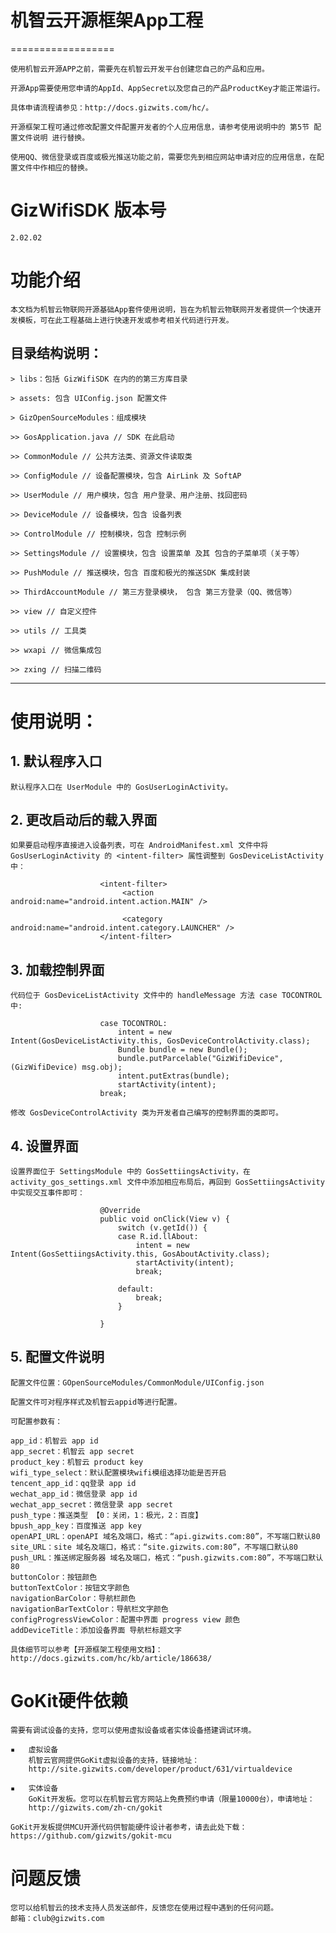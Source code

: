# 机智云开源框架App工程
==================

    使用机智云开源APP之前，需要先在机智云开发平台创建您自己的产品和应用。

    开源App需要使用您申请的AppId、AppSecret以及您自己的产品ProductKey才能正常运行。

    具体申请流程请参见：http://docs.gizwits.com/hc/。

    开源框架工程可通过修改配置文件配置开发者的个人应用信息，请参考使用说明中的 第5节 配置文件说明 进行替换。

    使用QQ、微信登录或百度或极光推送功能之前，需要您先到相应网站申请对应的应用信息，在配置文件中作相应的替换。


# GizWifiSDK 版本号

    2.02.02

# 功能介绍

    本文档为机智云物联网开源基础App套件使用说明，旨在为机智云物联网开发者提供一个快速开发模板，可在此工程基础上进行快速开发或参考相关代码进行开发。

## 目录结构说明：

    > libs：包括 GizWifiSDK 在内的的第三方库目录

    > assets: 包含 UIConfig.json 配置文件

    > GizOpenSourceModules：组成模块

    >> GosApplication.java // SDK 在此启动

    >> CommonModule // 公共方法类、资源文件读取类 
    
    >> ConfigModule // 设备配置模块，包含 AirLink 及 SoftAP
    
    >> UserModule // 用户模块，包含 用户登录、用户注册、找回密码
    
    >> DeviceModule // 设备模块，包含 设备列表

    >> ControlModule // 控制模块，包含 控制示例
    
    >> SettingsModule // 设置模块，包含 设置菜单 及其 包含的子菜单项（关于等）

    >> PushModule // 推送模块，包含 百度和极光的推送SDK 集成封装

    >> ThirdAccountModule // 第三方登录模块， 包含 第三方登录（QQ、微信等）

    >> view // 自定义控件

    >> utils // 工具类

    >> wxapi // 微信集成包

    >> zxing // 扫描二维码


  
    
***

# 使用说明：

## 1. 默认程序入口

    默认程序入口在 UserModule 中的 GosUserLoginActivity。

## 2. 更改启动后的载入界面

    如果要启动程序直接进入设备列表，可在 AndroidManifest.xml 文件中将 GosUserLoginActivity 的 <intent-filter> 属性调整到 GosDeviceListActivity 中：

						<intent-filter>
							 <action android:name="android.intent.action.MAIN" />

							 <category android:name="android.intent.category.LAUNCHER" />
						</intent-filter>


## 3. 加载控制界面

    代码位于 GosDeviceListActivity 文件中的 handleMessage 方法 case TOCONTROL 中:

						case TOCONTROL:
							intent = new Intent(GosDeviceListActivity.this, GosDeviceControlActivity.class);
							Bundle bundle = new Bundle();
							bundle.putParcelable("GizWifiDevice", (GizWifiDevice) msg.obj);
							intent.putExtras(bundle);
							startActivity(intent);
						break;

    修改 GosDeviceControlActivity 类为开发者自己编写的控制界面的类即可。

## 4. 设置界面

    设置界面位于 SettingsModule 中的 GosSettiingsActivity，在 activity_gos_settings.xml 文件中添加相应布局后，再回到 GosSettiingsActivity 中实现交互事件即可：

						@Override
						public void onClick(View v) {
							switch (v.getId()) {
							case R.id.llAbout:
								intent = new Intent(GosSettiingsActivity.this, GosAboutActivity.class);
								startActivity(intent);
								break;

							default:
								break;
							}

						}

## 5. 配置文件说明

    配置文件位置：GOpenSourceModules/CommonModule/UIConfig.json

    配置文件可对程序样式及机智云appid等进行配置。

    可配置参数有：

	app_id：机智云 app id
	app_secret：机智云 app secret
	product_key：机智云 product key
	wifi_type_select：默认配置模块wifi模组选择功能是否开启
	tencent_app_id：qq登录 app id
	wechat_app_id：微信登录 app id
	wechat_app_secret：微信登录 app secret
	push_type：推送类型 【0：关闭，1：极光，2：百度】
	bpush_app_key：百度推送 app key
	openAPI_URL：openAPI 域名及端口，格式：“api.gizwits.com:80”，不写端口默认80
	site_URL：site 域名及端口，格式：“site.gizwits.com:80”，不写端口默认80
	push_URL：推送绑定服务器 域名及端口，格式：“push.gizwits.com:80”，不写端口默认80
	buttonColor：按钮颜色
	buttonTextColor：按钮文字颜色
	navigationBarColor：导航栏颜色
	navigationBarTextColor：导航栏文字颜色
	configProgressViewColor：配置中界面 progress view 颜色
	addDeviceTitle：添加设备界面 导航栏标题文字

    具体细节可以参考【开源框架工程使用文档】：http://docs.gizwits.com/hc/kb/article/186638/

# GoKit硬件依赖

    需要有调试设备的支持，您可以使用虚拟设备或者实体设备搭建调试环境。

    ▪	虚拟设备
        机智云官网提供GoKit虚拟设备的支持，链接地址：
        http://site.gizwits.com/developer/product/631/virtualdevice

    ▪	实体设备
        GoKit开发板。您可以在机智云官方网站上免费预约申请（限量10000台），申请地址：
        http://gizwits.com/zh-cn/gokit

    GoKit开发板提供MCU开源代码供智能硬件设计者参考，请去此处下载：https://github.com/gizwits/gokit-mcu


# 问题反馈

    您可以给机智云的技术支持人员发送邮件，反馈您在使用过程中遇到的任何问题。
    邮箱：club@gizwits.com
    
